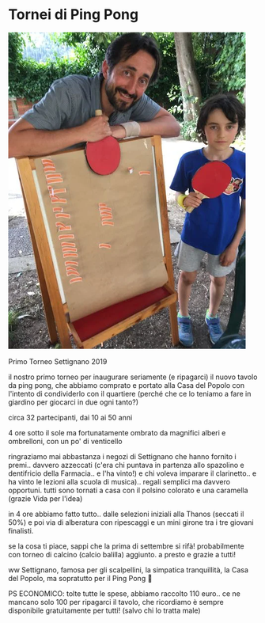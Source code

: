 # Tornei di Ping Pong

![](../../played/outdoor/img/pingpong_torneo.webp)

Primo Torneo Settignano 2019

il nostro primo torneo per inaugurare seriamente (e ripagarci) il nuovo tavolo da ping pong, che abbiamo comprato e portato alla Casa del Popolo con l'intento di condividerlo con il quartiere (perché che ce lo teniamo a fare in giardino per giocarci in due ogni tanto?)

circa 32 partecipanti, dai 10 ai 50 anni

4 ore sotto il sole ma fortunatamente ombrato da magnifici alberi e ombrelloni, con un po' di venticello

ringraziamo mai abbastanza i negozi di Settignano che hanno fornito i premi.. davvero azzeccati (c'era chi puntava in partenza allo spazolino e dentifricio della Farmacia.. e l'ha vinto!) e chi voleva imparare il clarinetto.. e ha vinto le lezioni alla scuola di musica).. regali semplici ma davvero opportuni.
tutti sono tornati a casa con il polsino colorato e una caramella (grazie Vida per l'idea)

in 4 ore abbiamo fatto tutto.. dalle selezioni iniziali alla Thanos (seccati il 50%) e poi via di alberatura con ripescaggi e un mini girone tra i tre giovani finalisti.

se la cosa ti piace, sappi che la prima di settembre si rifà! probabilmente con torneo di calcino (calcio balilla) aggiunto.
a presto e grazie a tutti!

ww Settignano, famosa per gli scalpellini, la simpatica tranquillità, la Casa del Popolo, ma sopratutto per il Ping Pong 🙂

PS ECONOMICO: tolte tutte le spese, abbiamo raccolto 110 euro.. ce ne mancano solo 100 per ripagarci il tavolo, che ricordiamo è sempre disponibile gratuitamente per tutti! (salvo chi lo tratta male)
